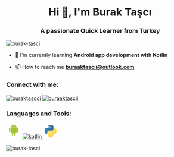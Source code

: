 <h1 align="center">Hi 👋, I'm Burak Taşcı</h1>
<h3 align="center">A passionate Quick Learner from Turkey</h3>

<p align="left"> <img src="https://komarev.com/ghpvc/?username=burak-tasci&label=Profile%20views&color=0e75b6&style=flat" alt="burak-tasci" /> </p>

- 🌱 I’m currently learning **Android app development with Kotlin**

- 📫 How to reach me **buraaktascii@outlook.com**

<h3 align="left">Connect with me:</h3>
<p align="left">
<a href="https://twitter.com/tascisoftware" target="blank"><img align="center" src="https://raw.githubusercontent.com/rahuldkjain/github-profile-readme-generator/master/src/images/icons/Social/twitter.svg" alt="buraktascci" height="30" width="40" /></a>
<a href="https://linkedin.com/in/buraaktascii" target="blank"><img align="center" src="https://raw.githubusercontent.com/rahuldkjain/github-profile-readme-generator/master/src/images/icons/Social/linked-in-alt.svg" alt="buraaktascii" height="30" width="40" /></a>
</p>

<h3 align="left">Languages and Tools:</h3>
<p align="left"> <a href="https://developer.android.com" target="_blank" rel="noreferrer"> <img src="https://raw.githubusercontent.com/devicons/devicon/master/icons/android/android-original-wordmark.svg" alt="android" width="40" height="40"/> </a> <a href="https://kotlinlang.org" target="_blank" rel="noreferrer"> <img src="https://www.vectorlogo.zone/logos/kotlinlang/kotlinlang-icon.svg" alt="kotlin" width="40" height="40"/> </a> <a href="https://www.python.org" target="_blank" rel="noreferrer"> <img src="https://raw.githubusercontent.com/devicons/devicon/master/icons/python/python-original.svg" alt="python" width="40" height="40"/> </a> </p>

<p><img align="center" src="https://github-readme-streak-stats.herokuapp.com/?user=burak-tasci&" alt="burak-tasci" /></p>

